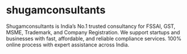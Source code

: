 # shugamconsultants
Shugamconsultants is India’s No.1 trusted consultancy for FSSAI, GST, MSME, Trademark, and Company Registration. We support startups and businesses with fast, affordable, and reliable compliance services. 100% online process with expert assistance across India.
